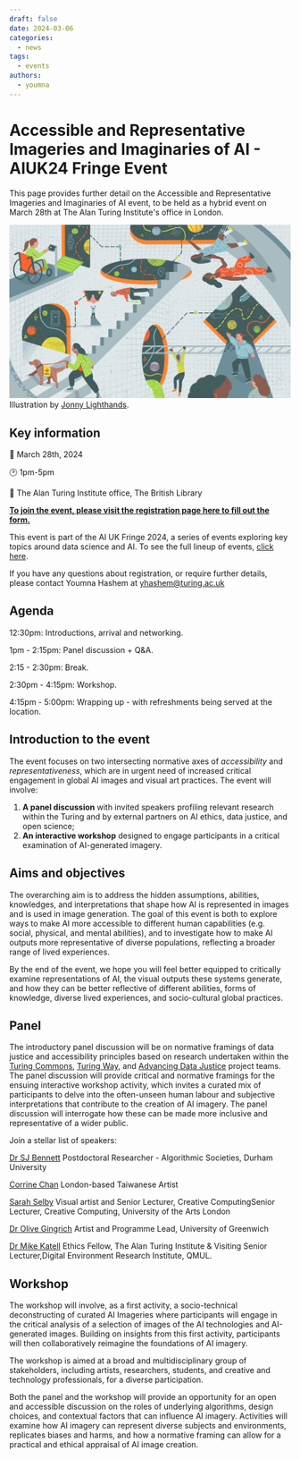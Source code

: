 ```yaml
---
draft: false 
date: 2024-03-06
categories:
  - news
tags:
  - events
authors:
  - youmna
---
```


# Accessible and Representative Imageries and Imaginaries of AI - AIUK24 Fringe Event

This page provides further detail on the Accessible and Representative Imageries and Imaginaries of AI event, to be held as a hybrid event on March 28th at The Alan Turing Institute's office in London.

<!-- more -->

![Abstract illustration depicting the data justice pillar of 'Access'. Illustration by Jonny Lighthands.](https://raw.githubusercontent.com/alan-turing-institute/turing-commons/main/docs/assets/images/illustrations/dj-access.jpg)
Illustration by [Jonny Lighthands](https://www.jonnylighthands.co.uk). 

## Key information

:date: March 28th, 2024
    
:clock2: 1pm-5pm 
    
:round_pushpin: The Alan Turing Institute office, The British Library

**[To join the event, please visit the registration page here to fill out the form.](https://forms.office.com/e/34kmFnsBVu)**
    
This event is part of the AI UK Fringe 2024, a series of events exploring key topics around data science and AI. To see the full lineup of events, [click here](https://ai-uk.turing.ac.uk/fringe-events/). 

If you have any questions about registration, or require further details, please contact Youmna Hashem at yhashem@turing.ac.uk

    
## Agenda

12:30pm: Introductions, arrival and networking.

1pm - 2:15pm: Panel discussion + Q&A.

2:15 - 2:30pm: Break.

2:30pm - 4:15pm: Workshop. 

4:15pm - 5:00pm: Wrapping up - with refreshments being served at the location. 

## Introduction to the event

The event focuses on two intersecting normative axes of *accessibility* and *representativeness*, which are in urgent need of increased critical engagement in global AI images and visual art practices. The event will involve:

1. **A panel discussion** with invited speakers profiling relevant research within the Turing and by external partners on AI ethics, data justice, and open science; 
2. **An interactive workshop** designed to engage participants in a critical examination of AI-generated imagery.

## Aims and objectives

The overarching aim is to address the hidden assumptions, abilities, knowledges, and interpretations that shape how AI is represented in images and is used in image generation. The goal of this event is both to explore ways to make AI more accessible to different human capabilities (e.g. social, physical, and mental abilities), and to investigate how to make AI outputs more representative of diverse populations, reflecting a broader range of lived experiences.

By the end of the event, we hope you will feel better equipped to critically examine representations of AI, the visual outputs these systems generate, and how they can be better reflective of different abilities, forms of knowledge, diverse lived experiences, and socio-cultural global practices. 

## Panel

The introductory panel discussion will be on normative framings of data justice and accessibility principles based on research undertaken within the [Turing Commons](https://alan-turing-institute.github.io/turing-commons/), [Turing Way](https://the-turing-way.netlify.app/index.html), and [Advancing Data Justice](https://advancingdatajustice.org/) project teams. The panel discussion will provide critical and normative framings for the ensuing interactive workshop activity, which invites a curated mix of participants to delve into the often-unseen human labour and subjective interpretations that contribute to the creation of AI imagery. The panel discussion will interrogate how these can be made more inclusive and representative of a wider public. 

Join a stellar list of speakers:


[Dr SJ Bennett](https://www.linkedin.com/in/sarahbennett4/) Postdoctoral Researcher - Algorithmic Societies, Durham University

[Corrine Chan](https://corrinechan.com/) London-based Taiwanese Artist

[Sarah Selby](https://www.sarahselby.co.uk/about) Visual artist and Senior Lecturer, Creative ComputingSenior Lecturer, Creative Computing, University of the Arts London

[Dr Olive Gingrich](https://olivergingrich.com/about/) Artist and Programme Lead, University of Greenwich

[Dr Mike Katell](https://www.turing.ac.uk/people/researchers/michael-katell) Ethics Fellow, The Alan Turing Institute & Visiting Senior Lecturer,Digital Environment Research Institute, QMUL.

## Workshop

The workshop will involve, as a first activity, a socio-technical deconstructing of curated AI Imageries where participants will engage in the critical analysis of a selection of images of the AI technologies and AI-generated images. Building on insights from this first activity, participants will then collaboratively reimagine the foundations of AI imagery.

The workshop is aimed at a broad and multidisciplinary group of stakeholders, including artists, researchers, students, and creative and technology professionals, for a diverse participation.

Both the panel and the workshop will provide an opportunity for an open and accessible discussion on the roles of underlying algorithms, design choices, and contextual factors that can influence AI imagery. Activities will examine how AI imagery can represent diverse subjects and environments, replicates biases and harms, and how a normative framing can allow for a practical and ethical appraisal of AI image creation.

